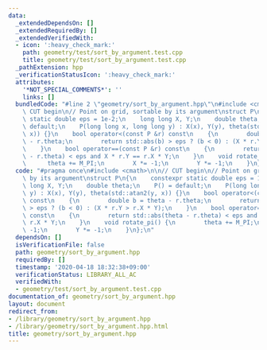 ```yaml
---
data:
  _extendedDependsOn: []
  _extendedRequiredBy: []
  _extendedVerifiedWith:
  - icon: ':heavy_check_mark:'
    path: geometry/test/sort_by_argument.test.cpp
    title: geometry/test/sort_by_argument.test.cpp
  _pathExtension: hpp
  _verificationStatusIcon: ':heavy_check_mark:'
  attributes:
    '*NOT_SPECIAL_COMMENTS*': ''
    links: []
  bundledCode: "#line 2 \"geometry/sort_by_argument.hpp\"\n#include <cmath>\n\n//\
    \ CUT begin\n// Point on grid, sortable by its argument\nstruct P\n{\n    constexpr\
    \ static double eps = 1e-2;\n    long long X, Y;\n    double theta;\n    P() =\
    \ default;\n    P(long long x, long long y) : X(x), Y(y), theta(std::atan2(y,\
    \ x)) {}\n    bool operator<(const P &r) const\n    {\n        double b = theta\
    \ - r.theta;\n        return std::abs(b) > eps ? (b < 0) : (X * r.Y > r.X * Y);\n\
    \    }\n    bool operator==(const P &r) const\n    {\n        return std::abs(theta\
    \ - r.theta) < eps and X * r.Y == r.X * Y;\n    }\n    void rotate_pi() {\n  \
    \      theta += M_PI;\n        X *= -1;\n        Y *= -1;\n    }\n};\n"
  code: "#pragma once\n#include <cmath>\n\n// CUT begin\n// Point on grid, sortable\
    \ by its argument\nstruct P\n{\n    constexpr static double eps = 1e-2;\n    long\
    \ long X, Y;\n    double theta;\n    P() = default;\n    P(long long x, long long\
    \ y) : X(x), Y(y), theta(std::atan2(y, x)) {}\n    bool operator<(const P &r)\
    \ const\n    {\n        double b = theta - r.theta;\n        return std::abs(b)\
    \ > eps ? (b < 0) : (X * r.Y > r.X * Y);\n    }\n    bool operator==(const P &r)\
    \ const\n    {\n        return std::abs(theta - r.theta) < eps and X * r.Y ==\
    \ r.X * Y;\n    }\n    void rotate_pi() {\n        theta += M_PI;\n        X *=\
    \ -1;\n        Y *= -1;\n    }\n};\n"
  dependsOn: []
  isVerificationFile: false
  path: geometry/sort_by_argument.hpp
  requiredBy: []
  timestamp: '2020-04-18 18:32:38+09:00'
  verificationStatus: LIBRARY_ALL_AC
  verifiedWith:
  - geometry/test/sort_by_argument.test.cpp
documentation_of: geometry/sort_by_argument.hpp
layout: document
redirect_from:
- /library/geometry/sort_by_argument.hpp
- /library/geometry/sort_by_argument.hpp.html
title: geometry/sort_by_argument.hpp
---
```

